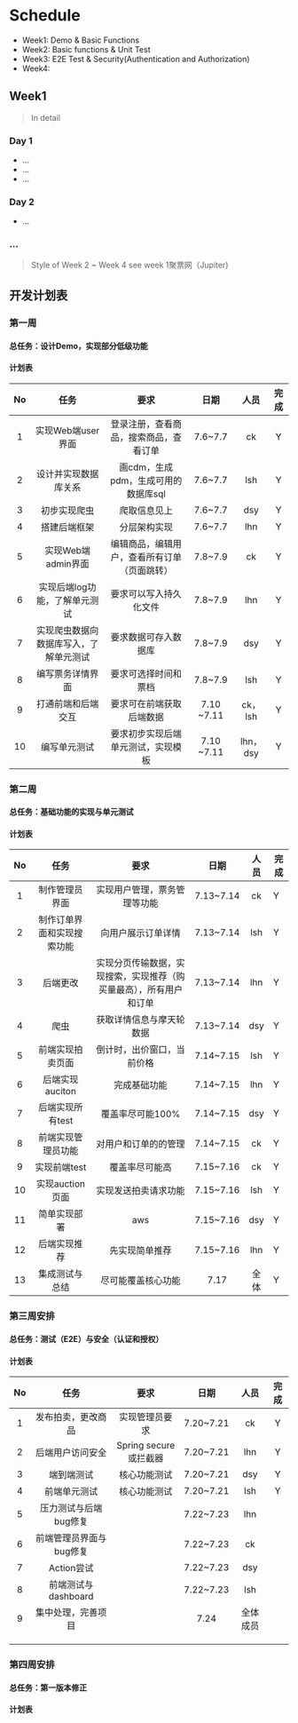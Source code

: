 # Schedule

* Week1: Demo & Basic Functions 
* Week2: Basic functions & Unit Test
* Week3: E2E Test & Security(Authentication and Authorization)
* Week4: 

## Week1

> In detail

### Day 1

* ...
* ...
* ...

### Day 2

* ...

### ...



> Style of Week 2 ~ Week 4 see week 1聚票网（Jupiter)

## 开发计划表

### 第一周

#### 总任务：设计Demo，实现部分低级功能

#### 计划表

|  No  |                  任务                  |                     要求                     |    日期    |   人员   | 完成 |
| :--: | :------------------------------------: | :------------------------------------------: | :--------: | :------: | :--: |
|  1   |           实现Web端user界面            |    登录注册，查看商品，搜索商品，查看订单    |  7.6~7.7   |    ck    |  Y   |
|  2   |          设计并实现数据库关系          |     画cdm，生成pdm，生成可用的数据库sql      |  7.6~7.7   |   lsh    |  Y   |
|  3   |              初步实现爬虫              |                 爬取信息见上                 |  7.6~7.7   |   dsy    |  Y   |
|  4   |              搭建后端框架              |                 分层架构实现                 |  7.6~7.7   |   lhn    |  Y   |
|  5   |           实现Web端admin界面           | 编辑商品，编辑用户，查看所有订单（页面跳转） |  7.8~7.9   |    ck    |  Y   |
|  6   |     实现后端log功能，了解单元测试      |            要求可以写入持久化文件            |  7.8~7.9   |   lhn    |  Y   |
|  7   | 实现爬虫数据向数据库写入，了解单元测试 |             要求数据可存入数据库             |  7.8~7.9   |   dsy    |  Y   |
|  8   |            编写票务详情界面            |             要求可选择时间和票档             |  7.8~7.9   |   lsh    |  Y   |
|  9   |           打通前端和后端交互           |           要求可在前端获取后端数据           | 7.10 ~7.11 | ck，lsh  |  Y   |
|  10  |              编写单元测试              |      要求初步实现后端单元测试，实现模板      | 7.10 ~7.11 | lhn，dsy |  Y   |

### 第二周

#### 总任务：基础功能的实现与单元测试

#### 计划表

|  No  |            任务            |                             要求                             |   日期    | 人员 | 完成 |
| :--: | :------------------------: | :----------------------------------------------------------: | :-------: | :--: | ---- |
|  1   |       制作管理员界面       |                 实现用户管理，票务管理等功能                 | 7.13~7.14 |  ck  | Y    |
|  2   | 制作订单界面和实现搜索功能 |                      向用户展示订单详情                      | 7.13~7.14 | lsh  | Y    |
|  3   |          后端更改          | 实现分页传输数据，实现搜索，实现推荐（购买量最高），所有用户和订单 | 7.13~7.14 | lhn  | Y    |
|  4   |            爬虫            |                   获取详情信息与摩天轮数据                   | 7.13~7.14 | dsy  | Y    |
|  5   |      前端实现拍卖页面      |                  倒计时，出价窗口，当前价格                  | 7.14~7.15 | lsh  | Y    |
|  6   |      后端实现auciton       |                         完成基础功能                         | 7.14~7.15 | lhn  | Y    |
|  7   |      后端实现所有test      |                       覆盖率尽可能100%                       | 7.14~7.15 | dsy  | Y    |
|  8   |     前端实现管理员功能     |                     对用户和订单的的管理                     | 7.14~7.15 |  ck  | Y    |
|  9   |        实现前端test        |                        覆盖率尽可能高                        | 7.15~7.16 |  ck  | Y    |
|  10  |      实现auction页面       |                     实现发送拍卖请求功能                     | 7.15~7.16 | lsh  | Y    |
|  11  |        简单实现部署        |                             aws                              | 7.15~7.16 | dsy  | Y    |
|  12  |        后端实现推荐        |                        先实现简单推荐                        | 7.15~7.16 | lhn  | Y    |
|  13  |       集成测试与总结       |                      尽可能覆盖核心功能                      |   7.17    | 全体 | Y    |

### 第三周安排

#### 总任务：测试（E2E）与安全（认证和授权）

#### 计划表

|  No  |          任务           |         要求          |   日期    |   人员   | 完成 |
| :--: | :---------------------: | :-------------------: | :-------: | :------: | :--: |
|  1   |   发布拍卖，更改商品    |    实现管理员要求     | 7.20~7.21 |    ck    |  Y   |
|  2   |    后端用户访问安全     | Spring secure或拦截器 | 7.20~7.21 |   lhn    |  Y   |
|  3   |       端到端测试        |     核心功能测试      | 7.20~7.21 |   dsy    |  Y   |
|  4   |      前端单元测试       |     核心功能测试      | 7.20~7.21 |   lsh    |  Y   |
|  5   |  压力测试与后端bug修复  |                       | 7.22~7.23 |   lhn    |      |
|  6   | 前端管理员界面与bug修复 |                       | 7.22~7.23 |    ck    |      |
|  7   |       Action尝试        |                       | 7.22~7.23 |   dsy    |      |
|  8   |   前端测试与dashboard   |                       | 7.22~7.23 |   lsh    |      |
|  9   |   集中处理，完善项目    |                       |   7.24    | 全体成员 |      |
|      |                         |                       |           |          |      |
|      |                         |                       |           |          |      |
|      |                         |                       |           |          |      |

### 第四周安排

#### 总任务：第一版本修正

#### 计划表